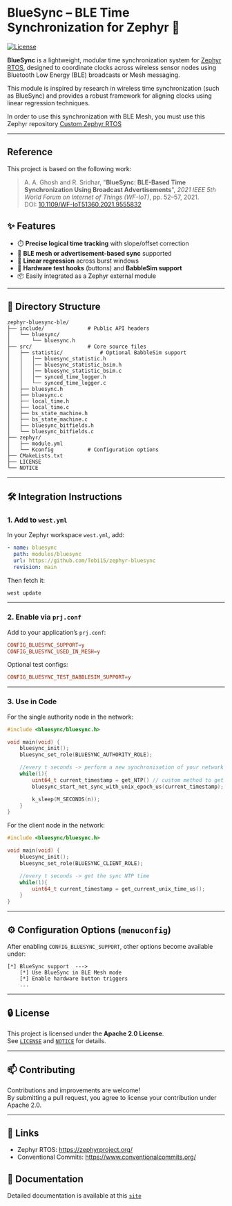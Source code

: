 # BlueSync – BLE Time Synchronization for Zephyr 🚀

[![License](https://img.shields.io/badge/license-Apache%202.0-blue.svg)](LICENSE)

**BlueSync** is a lightweight, modular time synchronization system for [Zephyr RTOS](https://zephyrproject.org/), designed to coordinate clocks across wireless sensor nodes using Bluetooth Low Energy (BLE) broadcasts or Mesh messaging.

This module is inspired by research in wireless time synchronization (such as BlueSync) and provides a robust framework for aligning clocks using linear regression techniques.

In order to use this synchronization with BLE Mesh, you must use this Zephyr repository [Custom Zephyr RTOS](https://github.com/Tobi15/sdk-zephyr/tree/v3.5.99-ncs1-hbi-coded-phy)

---

## Reference

This project is based on the following work:

> A. A. Ghosh and R. Sridhar, "**BlueSync: BLE-Based Time Synchronization Using Broadcast Advertisements**", *2021 IEEE 5th World Forum on Internet of Things (WF-IoT)*, pp. 52–57, 2021.  
> DOI: [10.1109/WF-IoT51360.2021.9555832](https://doi.org/10.1109/WF-IoT51360.2021.9555832)


## ✨ Features

- ⏱️ **Precise logical time tracking** with slope/offset correction  
- 📡 **BLE mesh or advertisement-based sync** supported  
- 🧠 **Linear regression** across burst windows  
- 🧪 **Hardware test hooks** (buttons) and **BabbleSim support**  
- 📦 Easily integrated as a Zephyr external module

---

## 📁 Directory Structure

```
zephyr-bluesync-ble/
├── include/              # Public API headers
│   └── bluesync/
│       └── bluesync.h
├── src/                  # Core source files
│   ├── statistic/            # Optional BabbleSim support
│   │   │── bluesync_statistic.h
│   │   │── bluesync_statistic_bsim.h
│   │   │── bluesync_statistic_bsim.c
│   │   │── synced_time_logger.h
│   │   └── synced_time_logger.c
│   ├── bluesync.h
│   ├── bluesync.c
│   ├── local_time.h
│   ├── local_time.c
│   ├── bs_state_machine.h
│   ├── bs_state_machine.c
│   ├── bluesync_bitfields.h
│   └── bluesync_bitfields.c
├── zephyr/
│   ├── module.yml
│   └── Kconfig           # Configuration options
├── CMakeLists.txt
├── LICENSE
└── NOTICE
```

---

## 🛠️ Integration Instructions

### 1. Add to `west.yml`

In your Zephyr workspace `west.yml`, add:

```yaml
- name: bluesync
  path: modules/bluesync
  url: https://github.com/Tobi15/zephyr-bluesync
  revision: main
```

Then fetch it:

```bash
west update
```

---

### 2. Enable via `prj.conf`

Add to your application’s `prj.conf`:

```conf
CONFIG_BLUESYNC_SUPPORT=y
CONFIG_BLUESYNC_USED_IN_MESH=y
```

Optional test configs:

```conf
CONFIG_BLUESYNC_TEST_BABBLESIM_SUPPORT=y
```

---

### 3. Use in Code

For the single authority node in the network: 
```c
#include <bluesync/bluesync.h>

void main(void) {
    bluesync_init();
    bluesync_set_role(BLUESYNC_AUTHORITY_ROLE);

    //every t seconds -> perform a new synchronisation of your network
    while(1){
        uint64_t current_timestamp = get_NTP() // custom method to get your NTP time
        bluesync_start_net_sync_with_unix_epoch_us(current_timestamp);

        k_sleep(M_SECONDS(n));
    }
}
```

For the client node in the network: 
```c
#include <bluesync/bluesync.h>

void main(void) {
    bluesync_init();
    bluesync_set_role(BLUESYNC_CLIENT_ROLE);

    //every t seconds -> get the sync NTP time
    while(1){
        uint64_t current_timestamp = get_current_unix_time_us();
    }
}
```

---

## ⚙️ Configuration Options (`menuconfig`)

After enabling `CONFIG_BLUESYNC_SUPPORT`, other options become available under:

```
[*] BlueSync support  ---> 
    [*] Use BlueSync in BLE Mesh mode
    [*] Enable hardware button triggers
    ...
```

---

## 🔒 License

This project is licensed under the **Apache 2.0 License**.  
See [`LICENSE`](LICENSE) and [`NOTICE`](NOTICE) for details.

---

## 📫 Contributing

Contributions and improvements are welcome!  
By submitting a pull request, you agree to license your contribution under Apache 2.0.

---

## 🔗 Links

- Zephyr RTOS: https://zephyrproject.org/
- Conventional Commits: https://www.conventionalcommits.org/


## 📖 Documentation
Detailed documentation is available at this [`site`](https://tobi15.github.io/zephyr-bluesync-ble/)